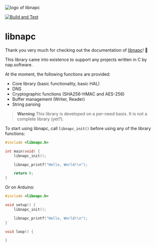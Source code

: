 ![logo of libnapc](https://static.nap-software.com/github/libnapc/logo.png?)

[![Build and Test](https://github.com/libnapc/libnapc/actions/workflows/main.yaml/badge.svg)](https://github.com/libnapc/libnapc/actions/workflows/main.yaml)

# libnapc

Thank you very much for checking out the documentation of [libnapc](https://libnapc.nap-software.com/)! 🎉

This library came into existence to support any projects written in C by nap.software.

At the moment, the following functions are provided:

- Core library (basic functionality, basic HAL)
- DNS
- Cryptographic functions (SHA256-HMAC and AES-256)
- Buffer management (Writer, Reader)
- String parsing

> **Warning**
> This library is developed on a per-need basis. It is not a complete library (yet?).

To start using libnapc, call `libnapc_init()` before using any of the library functions:

```c
#include <libnapc.h>

int main(void) {
	libnapc_init();

	libnapc_printf("Hello, World!\n");

	return 0;
}
```

Or on Arduino:

```c
#include <libnapc.h>

void setup() {
	libnapc_init();

	libnapc_printf("Hello, World!\n");
}

void loop() {

}
```

